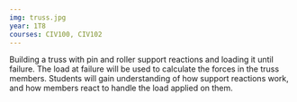 ```yaml
---
img: truss.jpg
year: 1T8
courses: CIV100, CIV102
---
```


Building a truss with pin and roller support reactions and loading it until failure. The load at failure will be used to calculate the forces in the truss members. Students will gain understanding of how
support reactions work, and how members react to handle the load applied on them.

